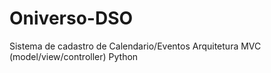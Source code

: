 # Oniverso-DSO
 Sistema de cadastro de Calendario/Eventos
 Arquitetura MVC (model/view/controller)
 Python
 